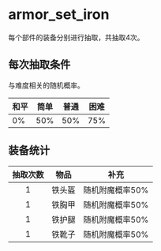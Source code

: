 # armor_set_iron

每个部件的装备分别进行抽取，共抽取4次。



## 每次抽取条件

与难度相关的随机概率。

| 和平 | 简单 | 普通 | 困难 |
| ---- | ---- | ---- | ---- |
| 0%   | 50%  | 50%  | 75%  |



## 装备统计

| 抽取次数 |  物品  |      补充       |
| :------: | :----: | :-------------: |
|    1     | 铁头盔 | 随机附魔概率50% |
|    1     | 铁胸甲 | 随机附魔概率50% |
|    1     | 铁护腿 | 随机附魔概率50% |
|    1     | 铁靴子 | 随机附魔概率50% |


